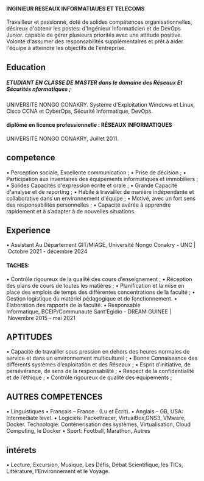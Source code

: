 
#### INGINIEUR RESEAUX  INFORMATIAUES ET TELECOMS
Travailleur et passionné, doté de solides compétences organisationnelles, 
désireux d'obtenir les postes: d'Ingénieur Informaticien et de DevOps Junior. 
capable de gérer plusieurs priorités avec une attitude positive. 
Volonté d'assumer des responsabilités supplémentaires et prêt à aider l'équipe à atteindre les objectifs de l'entreprise.
## Education
##### ETUDIANT EN CLASSE DE MASTER dans le domaine des Réseaux Et Sécurités nformatiques ;
   UNIVERSITE NONGO CONAKRY.
   Système d'Exploitation Windows et Linux, Cisco CCNA et CyberOps, Sécurité Informatique, DevOps.
#### diplômé en licence professionnelle : RÉSEAUX INFORMATIQUES
   UNIVERSITE NONGO CONAKRY, Juillet 2011.
## competence
   • Perception sociale, Excellente communication ;
   •  Prise de décision ;
   • Participation aux inventaires des équipements informatiques et immobiliers ;
   • Solides Capacités d'expression écrite et orale ;
   • Grande Capacité d'analyse et de reporting ;
   • Habile à travailler de manière indépendante et collaborative dans un environnement d'équipe ;
   • Motivé, avec un fort sens des responsabilités personnelles ;
   • Capacité avérée à apprendre rapidement et à s’adapter à de nouvelles situations.
## Experience
 • Assistant Au Département GIT/MIAGE, Université Nongo Conakry - UNC | Octobre 2021 - décembre 2024
#### TACHES: 
  • Contrôle rigoureux de la qualité des cours d’enseignement ;
  • Réception des plans de cours de toutes les matières ;
  • Planification et la mise en place des emplois de temps des différentes concentrations de la faculté ; 
  • Gestion logistique du matériel pédagogique et de fonctionnement.
  • Elaboration des rapports de la faculté.
  • Responsable Informatique, BCEIP/Communauté Sant'Egidio - DREAM GUINEE | Novembre 2015 - mai 2021
## APTITUDES 
 • Capacité de travailler sous pression en dehors des heures normales de service et dans un environnement multiculturel ;
 • Bonne Connaissance des différents systèmes d’exploitation et des Réseaux ;
 • Esprit d’initiative, de persévérance, de sens de la responsabilité ;
 • Respect de la confidentialité et de l’éthique ;
 • Contrôle rigoureux de qualité des équipements ;  
## AUTRES COMPETENCES 
 • Linguistiques 
 • Français – France : (Lu et Écrit). 
 • Anglais – GB, USA: Intermediate level.
 • Logiciels: Packettracer, VirtualBox,GNS3, VMware, Docker. 
 Technologie: Conténerisation des systèmes, Virtualisation, Cloud Computing, le Docker
• Sport: Football, Marathon, Autres 
## intérets
 • Lecture, Excursion, Musique, Les Défis, Débat Scientifique, les TICs, Littérature, l’Environnement et le Voyage.






